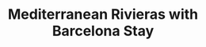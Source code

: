 ---
category: mediterranean
title: Mediterranean Rivieras with Barcelona Stay
class: mediterranean-rivieras-with-barcelona-stay
cruiseline: Holland America Line – ms Oosterdam
special-info: 2 night Free Barcelona Hotel stay and transfers
price: 929
nights: 14
cruise-url: http://www.planetcruise.co.uk/holland-america-line-cruises/ms-oosterdam/20-October-2016/119888?referrersiteid-=970
---
